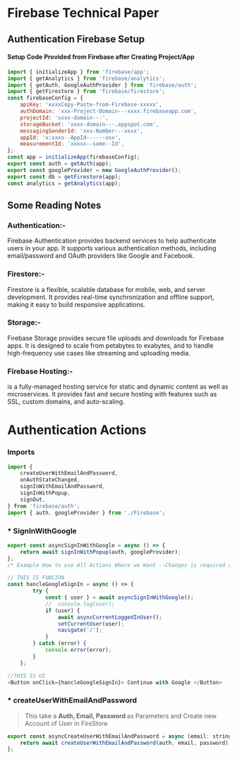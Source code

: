 # Firebase Technical Paper

## Authentication Firebase Setup

#### Setup Code Provided from Firebase after Creating Project/App

```js
import { initializeApp } from 'firebase/app';
import { getAnalytics } from 'firebase/analytics';
import { getAuth, GoogleAuthProvider } from 'firebase/auth';
import { getFirestore } from 'firebase/firestore';
const firebaseConfig = {
	apiKey: 'xxxxCopy-Paste-from-Firebase-xxxxx',
	authDomain: 'xxx-Project-Domain---xxxx.firebaseapp.com',
	projectId: 'xxxx-domain---',
	storageBucket: 'xxxx-domain---.appspot.com',
	messagingSenderId: 'xxx-Number---xxxx',
	appId: 'x:xxxx--AppId------xxx',
	measurementId: 'xxxxx--some--Id',
};
const app = initializeApp(firebaseConfig);
export const auth = getAuth(app);
export const googleProvider = new GoogleAuthProvider();
export const db = getFirestore(app);
const analytics = getAnalytics(app);

```
## Some Reading Notes 

### Authentication:-
Firebase Authentication provides backend services to help authenticate users in your app. It supports various authentication methods, including email/password and OAuth providers like Google and Facebook.
### Firestore:-
Firestore is a flexible, scalable database for mobile, web, and server development. It provides real-time synchronization and offline support, making it easy to build responsive applications.
### Storage:-
Firebase Storage provides secure file uploads and downloads for Firebase apps. It is designed to scale from petabytes to exabytes, and to handle high-frequency use cases like streaming and uploading media.
### Firebase Hosting:-
is a fully-managed hosting service for static and dynamic content as well as microservices. It provides fast and secure hosting with features such as SSL, custom domains, and auto-scaling.

# Authentication Actions

### Imports
```js
import {
	createUserWithEmailAndPassword,
	onAuthStateChanged,
	signInWithEmailAndPassword,
	signInWithPopup,
	signOut,
} from 'firebase/auth';
import { auth, googleProvider } from './Firebase';
```
### * SignInWithGoogle
```js
export const asyncSignInWithGoogle = async () => {
	return await signInWithPopup(auth, googleProvider);
};
/* Example How to use All Actions Where we Want --Changes is required as per Actions  */

// THIS IS FUNCION
const hancleGoogleSignIn = async () => {
		try {
			const { user } = await asyncSignInWithGoogle();
			// 	console.log(user);
			if (user) {
				await asyncCurrentLoggedInUser();
				setCurrentUser(user);
				navigate('/');
			}
		} catch (error) {
			console.error(error);
		}
	};

//THIS IS UI
<Button onClick={hancleGoogleSignIn}> Continue with Google </Button>
```
### * createUserWithEmailAndPassword 
> This take a <b> Auth, Email, Password </b> as Parameters and Create new Account of User in FireStore
```js
export const asyncCreateUserWithEmailAndPassword = async (email: string, password: string) => {
	return await createUserWithEmailAndPassword(auth, email, password);
};
```



